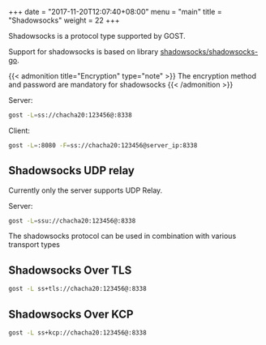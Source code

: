 +++
date = "2017-11-20T12:07:40+08:00"
menu = "main"
title = "Shadowsocks"
weight = 22
+++

Shadowsocks is a protocol type supported by GOST.

Support for shadowsocks is based on library [shadowsocks/shadowsocks-go](https://github.com/shadowsocks/shadowsocks-go).

{{< admonition title="Encryption" type="note" >}}
The encryption method and password are mandatory for shadowsocks
{{< /admonition >}}

Server:

```bash
gost -L=ss://chacha20:123456@:8338
```

Client:

```bash
gost -L=:8080 -F=ss://chacha20:123456@server_ip:8338
```

## Shadowsocks UDP relay

Currently only the server supports UDP Relay.

Server:

```bash
gost -L=ssu://chacha20:123456@:8338
```

The shadowsocks protocol can be used in combination with various transport types

## Shadowsocks Over TLS

```bash
gost -L ss+tls://chacha20:123456@:8338
```

## Shadowsocks Over KCP

```bash
gost -L ss+kcp://chacha20:123456@:8338
```
